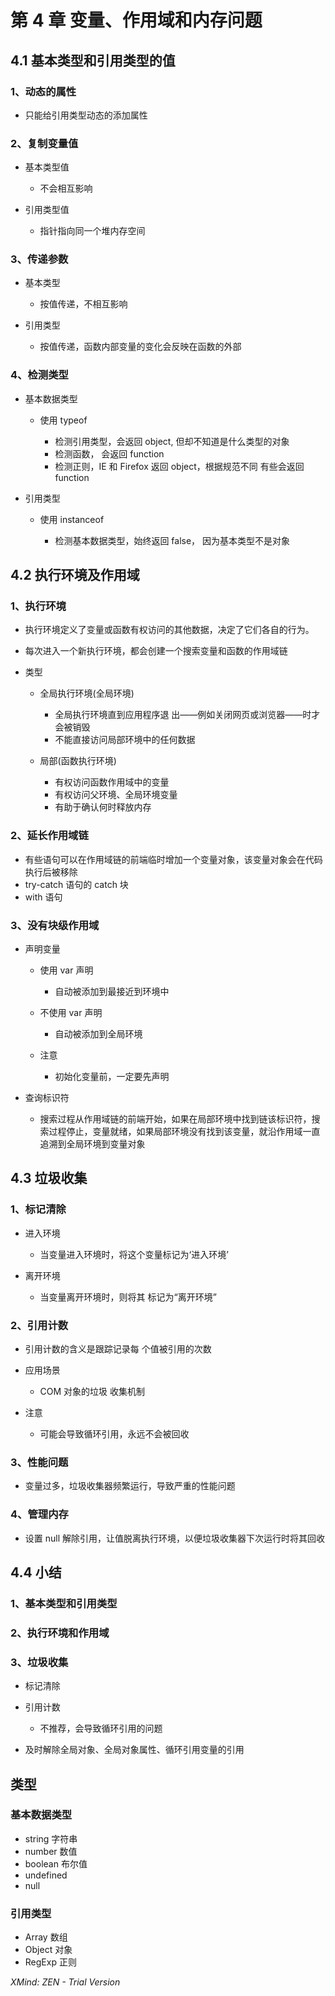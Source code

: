 # 第 4 章 变量、作用域和内存问题

## 4.1 基本类型和引用类型的值

### 1、动态的属性

- 只能给引用类型动态的添加属性

### 2、复制变量值

- 基本类型值

	- 不会相互影响

- 引用类型值

	- 指针指向同一个堆内存空间

### 3、传递参数

- 基本类型

	- 按值传递，不相互影响

- 引用类型

	- 按值传递，函数内部变量的变化会反映在函数的外部

### 4、检测类型

- 基本数据类型

	- 使用 typeof

		- 检测引用类型，会返回 object, 但却不知道是什么类型的对象
		- 检测函数， 会返回 function 
		- 检测正则，IE 和 Firefox 返回 object，根据规范不同 有些会返回 function

- 引用类型

	- 使用 instanceof

		- 检测基本数据类型，始终返回 false， 因为基本类型不是对象

## 4.2 执行环境及作用域

### 1、执行环境

- 执行环境定义了变量或函数有权访问的其他数据，决定了它们各自的行为。
- 每次进入一个新执行环境，都会创建一个搜索变量和函数的作用域链
- 类型

	- 全局执行环境(全局环境)

		- 全局执行环境直到应用程序退 出——例如关闭网页或浏览器——时才会被销毁
		- 不能直接访问局部环境中的任何数据

	- 局部(函数执行环境)

		- 有权访问函数作用域中的变量
		- 有权访问父环境、全局环境变量
		- 有助于确认何时释放内存

### 2、延长作用域链

- 有些语句可以在作用域链的前端临时增加一个变量对象，该变量对象会在代码执行后被移除
- try-catch 语句的 catch 块
- with 语句

### 3、没有块级作用域

- 声明变量

	- 使用 var 声明

		- 自动被添加到最接近到环境中

	- 不使用 var 声明

		- 自动被添加到全局环境

	- 注意

		- 初始化变量前，一定要先声明

- 查询标识符

	- 搜索过程从作用域链的前端开始，如果在局部环境中找到链该标识符，搜索过程停止，变量就绪，如果局部环境没有找到该变量，就沿作用域一直追溯到全局环境到变量对象

## 4.3 垃圾收集

### 1、标记清除

- 进入环境

	- 当变量进入环境时，将这个变量标记为‘进入环境’

- 离开环境

	- 当变量离开环境时，则将其 标记为“离开环境”

### 2、引用计数

- 引用计数的含义是跟踪记录每 个值被引用的次数
- 应用场景

	- COM 对象的垃圾 收集机制

- 注意

	- 可能会导致循环引用，永远不会被回收

### 3、性能问题

- 变量过多，垃圾收集器频繁运行，导致严重的性能问题

### 4、管理内存

- 设置 null 解除引用，让值脱离执行环境，以便垃圾收集器下次运行时将其回收

## 4.4 小结

### 1、基本类型和引用类型

### 2、执行环境和作用域

### 3、垃圾收集

- 标记清除
- 引用计数

	- 不推荐，会导致循环引用的问题

- 及时解除全局对象、全局对象属性、循环引用变量的引用

## 类型

### 基本数据类型

- string 字符串
- number 数值
- boolean 布尔值
- undefined
- null

### 引用类型

- Array 数组
- Object 对象
- RegExp 正则

*XMind: ZEN - Trial Version*